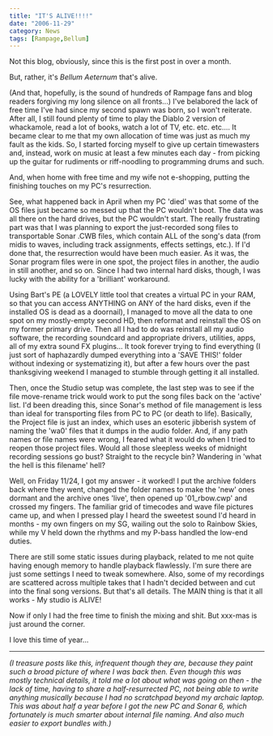 ```yaml
---
title: "IT'S ALIVE!!!!"
date: "2006-11-29"
category: News
tags: [Rampage,Bellum]
---
```


Not this blog, obviously, since this is the first post in over a month.

But, rather, it's *Bellum Aeternum* that's alive.

(And that, hopefully, is the sound of hundreds of Rampage fans and blog readers forgiving my long silence on all fronts...) I've belabored the lack of free time I've had since my second spawn was born, so I won't reiterate. After all, I still found plenty of time to play the Diablo 2 version of whackamole, read a lot of books, watch a lot of TV, etc. etc. etc.... It became clear to me that my own allocation of time was just as much my fault as the kids. So, I started forcing myself to give up certain timewasters and, instead, work on music at least a few minutes each day - from picking up the guitar for rudiments or riff-noodling to programming drums and such.

And, when home with free time and my wife not e-shopping, putting the finishing touches on my PC's resurrection.

See, what happened back in April when my PC 'died' was that some of the OS files just became so messed up that the PC wouldn't boot. The data was all there on the hard drives, but the PC wouldn't start. The really frustrating part was that I was planning to export the just-recorded song files to transportable Sonar .CWB files, which contain ALL of the song's data (from midis to waves, including track assignments, effects settings, etc.). If I'd done that, the resurrection would have been much easier. As it was, the Sonar program files were in one spot, the project files in another, the audio in still another, and so on. Since I had two internal hard disks, though, I was lucky with the ability for a 'brilliant' workaround.

Using Bart's PE (a LOVELY little tool that creates a virtual PC in your RAM, so that you can access ANYTHING on ANY of the hard disks, even if the installed OS is dead as a doornail), I managed to move all the data to one spot on my mostly-empty second HD, then reformat and reinstall the OS on my former primary drive. Then all I had to do was reinstall all my audio software, the recording soundcard and appropriate drivers, utilities, apps, all of my extra sound FX plugins... It took forever trying to find everything (I just sort of haphazardly dumped everything into a 'SAVE THIS!' folder without indexing or systematizing it), but after a few hours over the past thanksgiving weekend I managed to stumble through getting it all installed.

Then, once the Studio setup was complete, the last step was to see if the file move-rename trick would work to put the song files back on the 'active' list. I'd been dreading this, since Sonar's method of file management is less than ideal for transporting files from PC to PC (or death to life). Basically, the Project file is just an index, which uses an esoteric jibberish system of naming the 'wa0' files that it dumps in the audio folder. And, if any path names or file names were wrong, I feared what it would do when I tried to reopen those project files. Would all those sleepless weeks of midnight recording sessions go bust? Straight to the recycle bin? Wandering in 'what the hell is this filename' hell?

Well, on Friday 11/24, I got my answer - it worked! I put the archive folders back where they went, changed the folder names to make the 'new' ones dormant and the archive ones 'live', then opened up '01\_rbow.cwp' and crossed my fingers. The familiar grid of timecodes and wave file pictures came up, and when I pressed play I heard the sweetest sound I'd heard in months - my own fingers on my SG, wailing out the solo to Rainbow Skies, while my V held down the rhythms and my P-bass handled the low-end duties.

There are still some static issues during playback, related to me not quite having enough memory to handle playback flawlessly. I'm sure there are just some settings I need to tweak somewhere. Also, some of my recordings are scattered across multiple takes that I hadn't decided between and cut into the final song versions. But that's all details. The MAIN thing is that it all works - My studio is ALIVE!

Now if only I had the free time to finish the mixing and shit. But xxx-mas is just around the corner.

I love this time of year...

***

*(I treasure posts like this, infrequent though they are, because they paint such a broad picture of where I was back then. Even though this was mostly technical details, it told me a lot about what was going on then - the lack of time, having to share a half-resurrected PC, not being able to write anything musically because I had no scratchpad beyond my archaic laptop. This was about half a year before I got the new PC and Sonar 6, which fortunately is much smarter about internal file naming. And also much easier to export bundles with.)*
